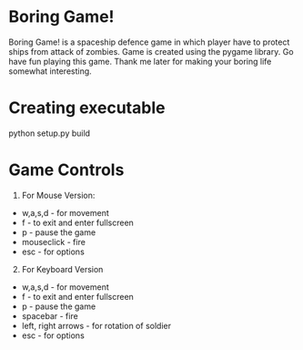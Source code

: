# Boring Game!
Boring Game! is a spaceship defence game in which player have to protect ships from attack of zombies.
Game is created using the pygame library.
Go have fun playing this game. Thank me later for making your boring life somewhat interesting.

# Creating executable
python setup.py build

# Game Controls
1. For Mouse Version:
  * w,a,s,d - for movement
  * f - to exit and enter fullscreen
  * p - pause the game
  * mouseclick - fire
  * esc - for options

2. For Keyboard Version
  * w,a,s,d - for movement
  * f - to exit and enter fullscreen
  * p - pause the game
  * spacebar - fire
  * left, right arrows - for rotation of soldier
  * esc - for options
